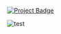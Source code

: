 <a href="https://eclairit.com:3787/fs/home/emelin/github/tonasodji/eclair_demo/last_main/PROJECT.ecd" target="_blank" >![Project Badge](https://github.com/tonasodji/eclair_badge/blob/main/badge1.svg)</a>

![test](https://github.com/tonasodji/eclair_demo/actions/workflows/github-CI.yml/badge.svg?event=artifacts)


